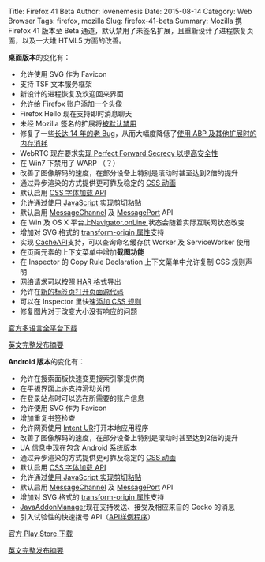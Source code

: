 ﻿Title: Firefox 41 Beta
Author: lovenemesis
Date: 2015-08-14
Category: Web Browser
Tags: firefox, mozilla
Slug: firefox-41-beta
Summary: Mozilla 携 Firefox 41 版本至 Beta 通道，默认禁用了未签名扩展，且重新设计了进程恢复页面，以及一大堆 HTML5 方面的改善。

**桌面版本**的变化有：

* 允许使用 SVG 作为 Favicon
* 支持 TSF 文本服务框架
* 新设计的进程恢复及欢迎回来界面
* 允许给 Firefox 账户添加一个头像
* Firefox Hello 现在支持即时消息聊天
* 未经 Mozilla 签名的扩展将[被默认禁用](https://support.mozilla.org/kb/add-on-signing-in-firefox)
* 修复了一些[长达 14 年的老 Bug](https://bugzilla.mozilla.org/show_bug.cgi?id=77999)，从而大幅度降低了[使用 ABP 及其他扩展时的内存消耗](https://blog.mozilla.org/nnethercote/2015/07/01/firefox-41-will-use-less-memory-when-running-adblock-plus/)
* WebRTC 现在要求[实现 Perfect Forward Secrecy 以提高安全性](https://hacks.mozilla.org/2015/02/webrtc-requires-perfect-forward-secrecy-pfs-starting-in-firefox-38/)
* 在 Win7 下禁用了 WARP （？）
* 改善了图像解码的速度，在部分设备上特别是滚动时甚至达到2倍的提升
* 通过异步渲染的方式提供更可靠及稳定的 [CSS 动画](https://wiki.mozilla.org/Platform/GFX/OffMainThreadCompositing#CSS_Animations)
* 默认启用 [CSS 字体加载 API](http://dev.w3.org/csswg/css-font-loading/)
* 允许通过[使用 JavaScript 实现剪切粘贴](https://developer.mozilla.org/docs/Web/API/Document/execCommand)
* 默认启用 [MessageChannel](https://developer.mozilla.org/en-US/docs/Web/API/MessageChannel) 及 [MessagePort](https://developer.mozilla.org/docs/Web/API/MessagePort) API
* 在 Win 及 OS X 平台上[Navigator.onLine ](https://developer.mozilla.org/docs/Web/API/NavigatorOnLine/onLine)状态会随着实际互联网状态改变
* 增加对 SVG 格式的 [transform-origin 属性](https://developer.mozilla.org/docs/Web/CSS/transform-origin)支持
* 实现 [CacheAPI](https://developer.mozilla.org/docs/Web/API/CacheStorage)支持，可以查询命名缓存供 Worker 及 ServiceWorker 使用
* 在页面元素的上下文菜单中增加**截图功能**
* 在 Inspector 的 Copy Rule Declaration 上下文菜单中允许复制 CSS 规则声明
* 网络请求可以按照 [HAR 格式](http://www.softwareishard.com/blog/har-12-spec/)导出
* 允许在[新的标签页打开页面源代码](https://hacks.mozilla.org/2015/07/developer-edition-41-view-source-in-a-tab-screenshot-elements-har-files-and-more/)
* 可以在 Inspector 里快速[添加 CSS 规则](https://developer.mozilla.org/en-US/docs/Tools/Page_Inspector/How_to/Examine_and_edit_CSS#Add_rules)
* 修复图片对于改变大小没有响应的问题

[官方多语言全平台下载](https://www.mozilla.org/en-US/firefox/beta/all/)

[英文完整发布摘要](https://www.mozilla.org/en-US/firefox/beta/notes/)

**Android 版本**的变化有：

* 允许在搜索面板快速变更搜索引擎提供商
* 在平板界面上亦支持滑动关闭
* 在登录站点时可以选在所需要的账户信息
* 允许使用 SVG 作为 Favicon
* 增加重复书签检查
* 允许网页使用 [Intent UR](https://developer.chrome.com/multidevice/android/intents)打开本地应用程序
* 改善了图像解码的速度，在部分设备上特别是滚动时甚至达到2倍的提升
* UA 信息中现在包含 Android 系统版本
* 通过异步渲染的方式提供更可靠及稳定的 [CSS 动画](https://wiki.mozilla.org/Platform/GFX/OffMainThreadCompositing#CSS_Animations)
* 默认启用 [CSS 字体加载 API](http://dev.w3.org/csswg/css-font-loading/)
* 允许通过[使用 JavaScript 实现剪切粘贴](https://developer.mozilla.org/docs/Web/API/Document/execCommand)
* 默认启用 [MessageChannel](https://developer.mozilla.org/en-US/docs/Web/API/MessageChannel) 及 [MessagePort](https://developer.mozilla.org/docs/Web/API/MessagePort) API
* 增加对 SVG 格式的 [transform-origin 属性](https://developer.mozilla.org/docs/Web/CSS/transform-origin)支持
* [JavaAddonManager](https://developer.mozilla.org/Add-ons/Firefox_for_Android/API/JavaAddonManager.jsm)现在支持发送、接受及相应来自的 Gecko 的消息
* 引入试验性的快速拨号 API（[API样例程序](https://github.com/pocmo/speed-dial)）

[官方 Play Store 下载](https://play.google.com/store/apps/details?id=org.mozilla.firefox_beta&referrer=utm_source%3Dmozilla%26utm_medium%3DReferral%26utm_campaign%3Dmozilla-org)

[英文完整发布摘要](https://www.mozilla.org/en-US/firefox/android/beta/notes/)
